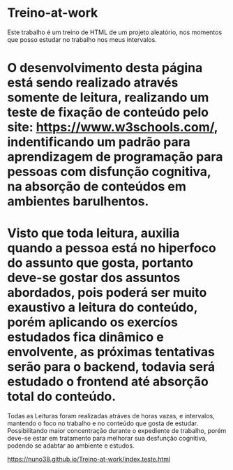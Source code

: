 #  Treino-at-work
   Este trabalho é um treino de HTML de um projeto aleatório, nos momentos que posso estudar no trabalho nos meus intervalos. 
   
#  O desenvolvimento desta página está sendo realizado através somente de leitura, realizando um teste de fixação de conteúdo pelo site: https://www.w3schools.com/, indentificando um padrão para aprendizagem de programação para pessoas com disfunção cognitiva, na absorção de conteúdos em ambientes barulhentos.

#  Visto que toda leitura, auxilia quando a pessoa está no hiperfoco do assunto que gosta, portanto deve-se gostar dos assuntos abordados, pois poderá ser muito exaustivo a leitura do conteúdo, porém aplicando os exercíos estudados fica dinâmico e envolvente, as próximas tentativas serão para o backend, todavia será estudado o frontend até absorção total do conteúdo.
   
   Todas as Leituras foram realizadas atráves de horas vazas, e intervalos, mantendo o foco no trabalho e no conteúdo que gosta de estudar.
   Possibilitando maior concentração durante o expediente de trabalho, porém deve-se estar em tratamento para melhorar sua desfunção cognitiva, podendo se adabtar ao        ambiente e estudos. 
   
   https://nuno38.github.io/Treino-at-work/index.teste.html
